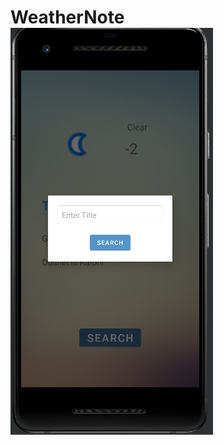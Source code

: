 <H1>WeatherNote</H!1>



<img src="https://github.com/VanishviliLevan/final_weather/blob/master/app.png" alt="Alt text" title="Optional title">



